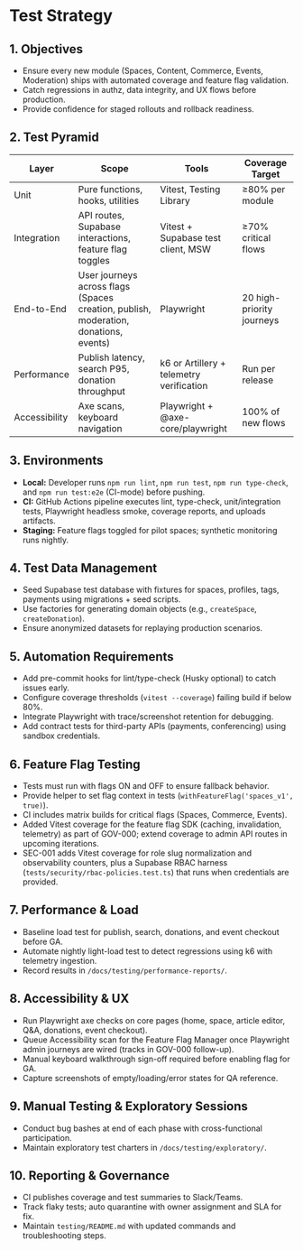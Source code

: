 # Test Strategy

## 1. Objectives
- Ensure every new module (Spaces, Content, Commerce, Events, Moderation) ships with automated coverage and feature flag validation.
- Catch regressions in authz, data integrity, and UX flows before production.
- Provide confidence for staged rollouts and rollback readiness.

## 2. Test Pyramid
| Layer | Scope | Tools | Coverage Target |
| --- | --- | --- | --- |
| Unit | Pure functions, hooks, utilities | Vitest, Testing Library | ≥80% per module |
| Integration | API routes, Supabase interactions, feature flag toggles | Vitest + Supabase test client, MSW | ≥70% critical flows |
| End-to-End | User journeys across flags (Spaces creation, publish, moderation, donations, events) | Playwright | 20 high-priority journeys |
| Performance | Publish latency, search P95, donation throughput | k6 or Artillery + telemetry verification | Run per release |
| Accessibility | Axe scans, keyboard navigation | Playwright + @axe-core/playwright | 100% of new flows |

## 3. Environments
- **Local:** Developer runs `npm run lint`, `npm run test`, `npm run type-check`, and `npm run test:e2e` (CI-mode) before pushing.
- **CI:** GitHub Actions pipeline executes lint, type-check, unit/integration tests, Playwright headless smoke, coverage reports, and uploads artifacts.
- **Staging:** Feature flags toggled for pilot spaces; synthetic monitoring runs nightly.

## 4. Test Data Management
- Seed Supabase test database with fixtures for spaces, profiles, tags, payments using migrations + seed scripts.
- Use factories for generating domain objects (e.g., `createSpace`, `createDonation`).
- Ensure anonymized datasets for replaying production scenarios.

## 5. Automation Requirements
- Add pre-commit hooks for lint/type-check (Husky optional) to catch issues early.
- Configure coverage thresholds (`vitest --coverage`) failing build if below 80%.
- Integrate Playwright with trace/screenshot retention for debugging.
- Add contract tests for third-party APIs (payments, conferencing) using sandbox credentials.

## 6. Feature Flag Testing
- Tests must run with flags ON and OFF to ensure fallback behavior.
- Provide helper to set flag context in tests (`withFeatureFlag('spaces_v1', true)`).
- CI includes matrix builds for critical flags (Spaces, Commerce, Events).
- Added Vitest coverage for the feature flag SDK (caching, invalidation, telemetry) as part of GOV-000; extend coverage to admin API routes in upcoming iterations.
- SEC-001 adds Vitest coverage for role slug normalization and observability counters, plus a Supabase RBAC harness (`tests/security/rbac-policies.test.ts`) that runs when credentials are provided.

## 7. Performance & Load
- Baseline load test for publish, search, donations, and event checkout before GA.
- Automate nightly light-load test to detect regressions using k6 with telemetry ingestion.
- Record results in `/docs/testing/performance-reports/`.

## 8. Accessibility & UX
- Run Playwright axe checks on core pages (home, space, article editor, Q&A, donations, event checkout).
- Queue Accessibility scan for the Feature Flag Manager once Playwright admin journeys are wired (tracks in GOV-000 follow-up).
- Manual keyboard walkthrough sign-off required before enabling flag for GA.
- Capture screenshots of empty/loading/error states for QA reference.

## 9. Manual Testing & Exploratory Sessions
- Conduct bug bashes at end of each phase with cross-functional participation.
- Maintain exploratory test charters in `/docs/testing/exploratory/`.

## 10. Reporting & Governance
- CI publishes coverage and test summaries to Slack/Teams.
- Track flaky tests; auto quarantine with owner assignment and SLA for fix.
- Maintain `testing/README.md` with updated commands and troubleshooting steps.
